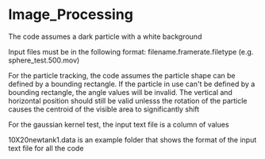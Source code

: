 # Image_Processing

The code assumes a dark particle with a white background

Input files must be in the following format: filename.framerate.filetype (e.g. sphere_test.500.mov)

For the particle tracking, the code assumes the particle shape can be defined by a bounding rectangle. If the particle in use can't be defined by a bounding rectangle, the angle values will be invalid. The vertical and horizontal position should still be valid unlesss the rotation of the particle causes the centroid of the visible area to significantly shift 

For the gaussian kernel test, the input text file is a column of values

10X20newtank1.data is an example folder that shows the format of the input text file for all the code
